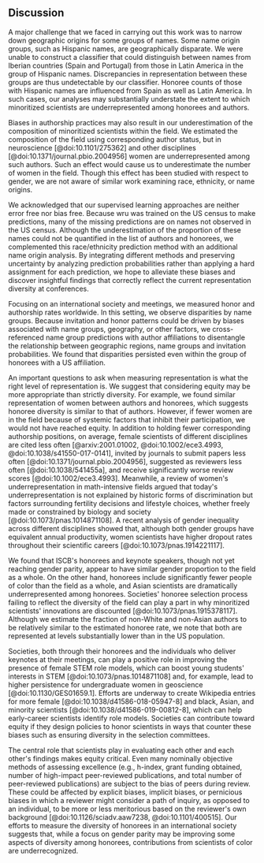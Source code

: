 ## Discussion

A major challenge that we faced in carrying out this work was to narrow down geographic origins for some groups of names.
Some name origin groups, such as Hispanic names, are geographically disparate.
We were unable to construct a classifier that could distinguish between names from Iberian countries (Spain and Portugal) from those in Latin America in the group of Hispanic names.
Discrepancies in representation between these groups are thus undetectable by our classifier.
Honoree counts of those with Hispanic names are influenced from Spain as well as Latin America.
In such cases, our analyses may substantially understate the extent to which minoritized scientists are underrepresented among honorees and authors.

Biases in authorship practices may also result in our underestimation of the composition of minoritized scientists within the field.
We estimated the composition of the field using corresponding author status, but in neuroscience [@doi:10.1101/275362] and other disciplines [@doi:10.1371/journal.pbio.2004956] women are underrepresented among such authors.
Such an effect would cause us to underestimate the number of women in the field.
Though this effect has been studied with respect to gender, we are not aware of similar work examining race, ethnicity, or name origins.

We acknowledged that our supervised learning approaches are neither error free nor bias free.
Because wru was trained on the US census to make predictions, many of the missing predictions are on names not observed in the US census.
Although the underestimation of the proportion of these names could not be quantified in the list of authors and honorees, we complemented this race/ethnicity prediction method with an additional name origin analysis.
By integrating different methods and preserving uncertainty by analyzing prediction probabilities rather than applying a hard assignment for each prediction, we hope to alleviate these biases and discover insightful findings that correctly reflect the current representation diversity at conferences.

Focusing on an international society and meetings, we measured honor and authorship rates worldwide.
In this setting, we observe disparities by name groups.
Because invitation and honor patterns could be driven by biases associated with name groups, geography, or other factors, we cross-referenced name group predictions with author affiliations to disentangle the relationship between geographic regions, name groups and invitation probabilities.
We found that disparities persisted even within the group of honorees with a US affiliation.

An important questions to ask when measuring representation is what the right level of representation is.
We suggest that considering equity may be more appropriate than strictly diversity.
For example, we found similar representation of women between authors and honorees, which suggests honoree diversity is similar to that of authors.
However, if fewer women are in the field because of systemic factors that inhibit their participation, we would not have reached equity.
In addition to holding fewer corresponding authorship positions, on average, female scientists of different disciplines are cited less often [@arxiv:2001.01002, @doi:10.1002/ece3.4993, @doi:10.1038/s41550-017-0141], invited by journals to submit papers less often [@doi:10.1371/journal.pbio.2004956], suggested as reviewers less often [@doi:10.1038/541455a], and receive significantly worse review scores [@doi:10.1002/ece3.4993].
Meanwhile, a review of women's underrepresentation in math-intensive fields argued that today's underrepresentation is not explained by historic forms of discrimination but factors surrounding fertility decisions and lifestyle choices, whether freely made or constrained by biology and society [@doi:10.1073/pnas.1014871108].
A recent analysis of gender inequality across different disciplines showed that, although both gender groups have equivalent annual productivity, women scientists have higher dropout rates throughout their scientific careers [@doi:10.1073/pnas.1914221117].

We found that ISCB's honorees and keynote speakers, though not yet reaching gender parity, appear to have similar gender proportion to the field as a whole.
On the other hand, honorees include significantly fewer people of color than the field as a whole, and Asian scientists are dramatically underrepresented among honorees.
Societies' honoree selection process failing to reflect the diversity of the field can play a part in why minoritized scientists' innovations are discounted [@doi:10.1073/pnas.1915378117].
Although we estimate the fraction of non-White and non-Asian authors to be relatively similar to the estimated honoree rate, we note that both are represented at levels substantially lower than in the US population.

Societies, both through their honorees and the individuals who deliver keynotes at their meetings, can play a positive role in improving the presence of female STEM role models, which can boost young students' interests in STEM [@doi:10.1073/pnas.1014871108] and, for example, lead to higher persistence for undergraduate women in geoscience [@doi:10.1130/GES01659.1].
Efforts are underway to create Wikipedia entries for more female [@doi:10.1038/d41586-018-05947-8] and black, Asian, and minority scientists [@doi:10.1038/d41586-019-00812-8], which can help early-career scientists identify role models.
Societies can contribute toward equity if they design policies to honor scientists in ways that counter these biases such as ensuring diversity in the selection committees.

The central role that scientists play in evaluating each other and each other's findings makes equity critical.
Even many nominally objective methods of assessing excellence (e.g., h-index, grant funding obtained, number of high-impact peer-reviewed publications, and total number of peer-reviewed publications) are subject to the bias of peers during review.
These could be affected by explicit biases, implicit biases, or pernicious biases in which a reviewer might consider a path of inquiry, as opposed to an individual, to be more or less meritorious based on the reviewer's own background [@doi:10.1126/sciadv.aaw7238, @doi:10.1101/400515].
Our efforts to measure the diversity of honorees in an international society suggests that, while a focus on gender parity may be improving some aspects of diversity among honorees, contributions from scientists of color are underrecognized.
